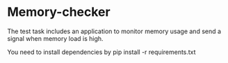 # Memory-checker
The test task includes an application to monitor memory usage and send a signal when memory load is high.

You need to install dependencies by pip install -r requirements.txt
